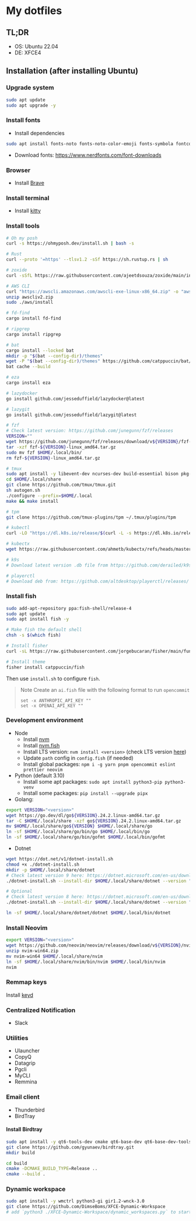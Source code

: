 # My dotfiles

## TL;DR

- OS: Ubuntu 22.04
- DE: XFCE4

## Installation (after installing Ubuntu)

### Upgrade system

```bash
sudo apt update
sudo apt upgrade -y
```

### Install fonts

- Install dependencies

```bash
sudo apt install fonts-noto fonts-noto-color-emoji fonts-symbola fontconfig build-essential
```

- Download fonts: https://www.nerdfonts.com/font-downloads

### Browser

- Install [ Brave ](https://brave.com/vi/download/)

### Install terminal

- Install [ kitty ](https://sw.kovidgoyal.net/kitty/binary/#install-kitty)

### Install tools

```bash
# Oh my posh
curl -s https://ohmyposh.dev/install.sh | bash -s

# Rust
curl --proto '=https' --tlsv1.2 -sSf https://sh.rustup.rs | sh

# zoxide
curl -sSfL https://raw.githubusercontent.com/ajeetdsouza/zoxide/main/install.sh | sh

# AWS CLI
curl "https://awscli.amazonaws.com/awscli-exe-linux-x86_64.zip" -o "awscliv2.zip"
unzip awscliv2.zip
sudo ./aws/install

# fd-find
cargo install fd-find

# ripgrep
cargo install ripgrep

# bat
cargo install --locked bat
mkdir -p "$(bat --config-dir)/themes"
wget -P "$(bat --config-dir)/themes" https://github.com/catppuccin/bat/raw/main/themes/Catppuccin%20Macchiato.tmTheme
bat cache --build

# eza
cargo install eza

# lazydocker
go install github.com/jesseduffield/lazydocker@latest

# lazygit
go install github.com/jesseduffield/lazygit@latest

# fzf
# Check latest version: https://github.com/junegunn/fzf/releases
VERSION=""
wget https://github.com/junegunn/fzf/releases/download/v${VERSION}/fzf-${VERSION}-linux_amd64.tar.gz
tar -xzf fzf-${VERSION}-linux_amd64.tar.gz
sudo mv fzf $HOME/.local/bin/
rm fzf-${VERSION}-linux_amd64.tar.gz

# tmux
sudo apt install -y libevent-dev ncurses-dev build-essential bison pkg-config aclocal automake
cd $HOME/.local/share
git clone https://github.com/tmux/tmux.git
sh autogen.sh
./configure --prefix=$HOME/.local
make && make install

# tpm
git clone https://github.com/tmux-plugins/tpm ~/.tmux/plugins/tpm

# kubectl
curl -LO "https://dl.k8s.io/release/$(curl -L -s https://dl.k8s.io/release/stable.txt)/bin/linux/amd64/kubectl"

# kubectx
wget https://raw.githubusercontent.com/ahmetb/kubectx/refs/heads/master/kubectx

# k9s
# Download latest version .db file from https://github.com/derailed/k9s/releases

# playerctl
# Download deb from: https://github.com/altdesktop/playerctl/releases/
```

### Install fish

```bash
sudo add-apt-repository ppa:fish-shell/release-4
sudo apt update
sudo apt install fish -y

# Make fish the default shell
chsh -s $(which fish)

# Install fisher
curl -sL https://raw.githubusercontent.com/jorgebucaran/fisher/main/functions/fisher.fish | source && fisher install jorgebucaran/fisher

# Install theme
fisher install catppuccin/fish
```

Then use `install.sh` to configure `fish`.

> Note
> Create an `ai.fish` file with the following format to run `opencommit`
>
> ```fish
> set -x ANTHROPIC_API_KEY ""
> set -x OPENAI_API_KEY ""
> ```

### Development environment

- Node
  - Install [nvm](https://github.com/nvm-sh/nvm?tab=readme-ov-file#install--update-script)
  - Install [ nvm.fish ](https://github.com/jorgebucaran/nvm.fish)
  - Install LTS version: `nvm install <version>` (check LTS version [here](https://nodejs.org/en/download))
  - Update `path` config in `config.fish` (if needed)
  - Install global packages: `npm i -g yarn pnpm opencommit eslint prettier neovim`
- Python (default 3.10)
  - Install some apt packages: `sudo apt install python3-pip python3-venv`
  - Install some packages: `pip install --upgrade pipx`
- Golang:

```bash
export VERSION="<version>"
wget https://go.dev/dl/go${VERSION}.24.2.linux-amd64.tar.gz
tar -C $HOME/.local/share -xzf go${VERSION}.24.2.linux-amd64.tar.gz
mv $HOME/.local/share/go${VERSION} $HOME/.local/share/go
ln -sf $HOME/.local/share/go/bin/go $HOME/.local/bin/go
ln -sf $HOME/.local/share/go/bin/gofmt $HOME/.local/bin/gofmt
```

- Dotnet

```bash
wget https://dot.net/v1/dotnet-install.sh
chmod +x ./dotnet-install.sh
mkdir -p $HOME/.local/share/dotnet
# Check latest version 9 here: https://dotnet.microsoft.com/en-us/download/dotnet/9.0
./dotnet-install.sh --install-dir $HOME/.local/share/dotnet --version "9..."

# Optional
# Check latest version 8 here: https://dotnet.microsoft.com/en-us/download/dotnet/8.0
./dotnet-install.sh --install-dir $HOME/.local/share/dotnet --version "8..."

ln -sf $HOME/.local/share/dotnet/dotnet $HOME/.local/bin/dotnet
```

### Install Neovim

```bash
export VERSION="<version>"
wget https://github.com/neovim/neovim/releases/download/v${VERSION}/nvim-win64.zip
unzip nvim-win64.zip
mv nvim-win64 $HOME/.local/share/nvim
ln -sf $HOME/.local/share/nvim/bin/nvim $HOME/.local/bin/nvim
nvim
```

### Remmap keys

Install [keyd](https://github.com/rvaiya/keyd?tab=readme-ov-file#from-source)

### Centralized Notification

- Slack

### Utilities

- Ulauncher
- CopyQ
- Datagrip
- Pgcli
- MyCLI
- Remmina

### Email client

- Thunderbird
- BirdTray

#### Install Birdtray

```bash
sudo apt install -y qt6-tools-dev cmake qt6-base-dev qt6-base-dev-tools libglx-dev libgl1-mesa-dev libqt6svg6-dev qt6-l10n-tools libx11-xcb-dev
git clone https://github.com/gyunaev/birdtray.git
mkdir build

cd build
cmake -DCMAKE_BUILD_TYPE=Release ..
cmake --build .
```

### Dynamic workspace

```bash
sudo apt install -y wmctrl python3-gi gir1.2-wnck-3.0
git clone https://github.com/DimseBoms/XFCE-Dynamic-Workspace
# add `python3 ./XFCE-Dynamic-Workspace/dynamic_workspaces.py` to startup applications
```
